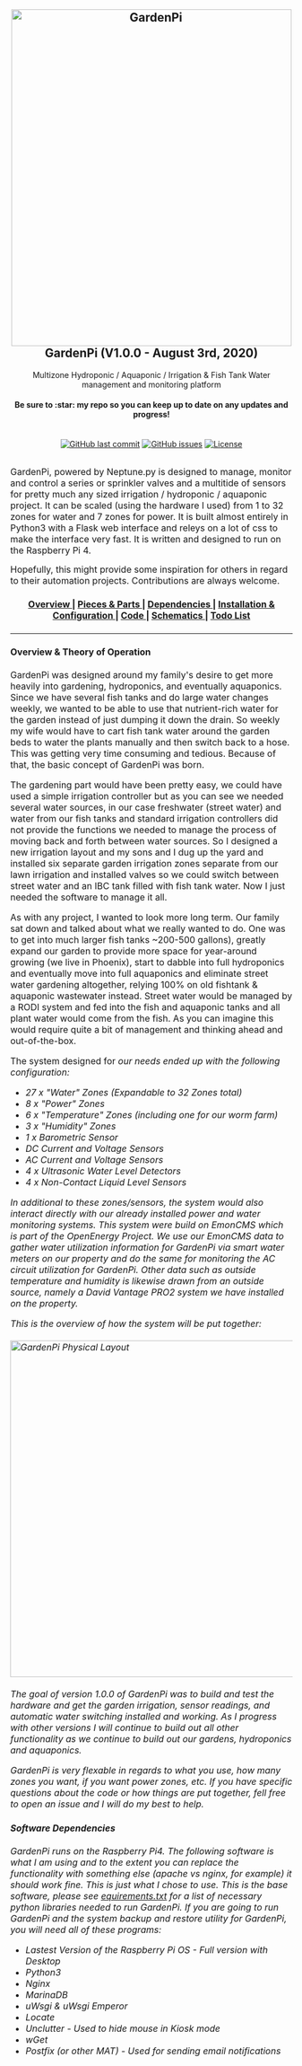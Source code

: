 <h2 align="center">
  <a name="gardenpi_logo" href="https://github.com/rjsears/GardenPi"><img src="https://github.com/rjsears/GardenPi/blob/master/images/gardenpi_cover.jpg" alt="GardenPi" height="600" width="500"></a>
  <br>
  GardenPi (V1.0.0 - August 3rd, 2020)
  </h2>
  <p align="center">
  Multizone Hydroponic / Aquaponic / Irrigation &amp; Fish Tank Water management and monitoring platform
  </p>
<h4 align="center">Be sure to :star: my repo so you can keep up to date on any updates and progress!</h4>
<br>
<div align="center">
    <a href="https://github.com/rjsears/GardenPi/commits/master"><img alt="GitHub last commit" src="https://img.shields.io/github/last-commit/rjsears/GardenPi?style=plastic"></a>
    <a href="https://github.com/rjsears/GardenPi/issues"><img alt="GitHub issues" src="https://img.shields.io/github/issues/rjsears/GardenPi?style=plastic"></a>
    <a href="https://github.com/rjsears/GardenPi/blob/master/LICENSE"><img alt="License" src="https://img.shields.io/github/license/rjsears/GardenPi?style=plastic"></a>
</h4>
</div>
<br>
<p><font size="3">
GardenPi, powered by Neptune.py is designed to manage, monitor and control a series or sprinkler valves and a multitide of sensors for pretty much any sized irrigation / hydroponic / aquaponic project. It can be scaled (using the hardware I used) from 1 to 32 zones for water and 7 zones for power. It is built almost entirely in Python3 with a Flask web interface and releys on a lot of css to make the interface very fast. It is written and designed to run on the Raspberry Pi 4.  

Hopefully, this might provide some inspiration for others in regard to their automation projects. Contributions are always welcome.</p>
<div align="center"><a name="top_menu"></a>
  <h4>
    <a href="https://github.com/rjsears/GardenPi#overview">
      Overview
    </a>
    <span> | </span>
    <a href="https://github.com/rjsears/GardenPi/blob/master/enclosure/readme.md">
      Pieces & Parts
    </a>
    <span> | </span>
    <a href="https://github.com/rjsears/GardenPi#dependencies">
      Dependencies
    </a>
    <span> | </span>
    <a href="https://github.com/rjsears/GardenPi#install">
      Installation & Configuration
    </a>
    <span> | </span>
    <a href="https://github.com/rjsears/GardenPi/tree/master/gardenpi">
      Code
    </a>
    <span> | </span>
    <a href="https://github.com/rjsears/GardenPi#schematics">
      Schematics
    </a>
    <span> | </span>
    <a href="https://github.com/rjsears/GardenPi/issues?q=is%3Aissue+is%3Aopen+sort%3Aupdated-desc">
      Todo List
    </a>
  </h4>
</div>

<hr>

#### <a name="overview"></a>Overview & Theory of Operation
GardenPi was designed around my family's desire to get more heavily into gardening, hydroponics, and eventually aquaponics. Since we have several fish tanks and do large water changes weekly, we wanted to be able to use that nutrient-rich water for the garden instead of just dumping it down the drain. So weekly my wife would have to cart fish tank water around the garden beds to water the plants manually and then switch back to a hose. This was getting very time consuming and tedious. Because of that, the basic concept of GardenPi was born.

The gardening part would have been pretty easy, we could have used a simple irrigation controller but as you can see we needed several water sources, in our case freshwater (street water) and water from our fish tanks and standard irrigation controllers did not provide the functions we needed to manage the process of moving back and forth between water sources. So I designed a new irrigation layout and my sons and I dug up the yard and installed six separate garden irrigation zones separate from our lawn irrigation and installed valves so we could switch between street water and an IBC tank filled with fish tank water. Now I just needed the software to manage it all.

As with any project, I wanted to look more long term. Our family sat down and talked about what we really wanted to do. One was to get into much larger fish tanks ~200-500 gallons), greatly expand our garden to provide more space for year-around growing (we live in Phoenix), start to dabble into full hydroponics and eventually move into full aquaponics and eliminate street water gardening altogether, relying 100% on old fishtank & aquaponic wastewater instead. Street water would be managed by a RODI system and fed into the fish and aquaponic tanks and all plant water would come from the fish. As you can imagine this would require quite a bit of management and thinking ahead and out-of-the-box.

The system designed for <em>our<em> needs ended up with the following configuration:
<ul>
  <li>27  x "Water" Zones (Expandable to 32 Zones total)</li>
  <li>8 x "Power" Zones</li>
  <li>6 x "Temperature" Zones (including one for our worm farm)</li>
  <li>3 x "Humidity" Zones</li>
  <li>1 x Barometric Sensor</li>
  <li>DC Current and Voltage Sensors</li>
  <li>AC Current and Voltage Sensors</li>
  <li>4 x Ultrasonic Water Level Detectors</li>
  <li>4 x Non-Contact Liquid Level Sensors</li>
</ul>

In additional to these zones/sensors, the system would also interact directly with our already installed power and water monitoring systems. This system were build on EmonCMS which is part of the OpenEnergy Project. We use our EmonCMS data to gather water utilization information for GardenPi via smart water meters on our property and do the same for monitoring the AC circuit utilization for GardenPi. Other data such as outside temperature and humidity is likewise drawn from an outside source, namely a David Vantage PRO2 system we have installed on the property.

This is the overview of how the system will be put together:<br><br>
<img src="https://github.com/rjsears/GardenPi/blob/master/images/gardenpi_physical_20200803.jpg" alt="GardenPi Physical Layout" height="600" width="800"></a>
<br><br>
The goal of version 1.0.0 of GardenPi was to build and test the hardware and get the garden irrigation, sensor readings, and automatic water switching installed and working. As I progress with other versions I will continue to build out all other functionality as we continue to build out our gardens, hydroponics and aquaponics. 

GardenPi is very flexable in regards to what you use, how many zones you want, if you want power zones, etc. If you have specific questions about the code or how things are put together, fell free to open an issue and I will do my best to help.


#### <a name="dependencies"></a>Software Dependencies
GardenPi runs on the Raspberry Pi4. The following software is what I am using and to the extent you can replace the functionality with something else (apache vs nginx, for example) it should work fine. This is just what I chose to use. This is the base software, please see <a href="https://github.com/rjsears/GardenPi/blob/master/GardenPi/requirements.txt">equirements.txt</a> for a list of necessary python libraries needed to run GardenPi. If you are going to run GardenPi and the system backup and restore utility for GardenPi, you will need all of these programs:


<ul>
  <li>Lastest Version of the Raspberry Pi OS - Full version with Desktop</li>
  <li>Python3</li>
  <li>Nginx</li>
  <li>MarinaDB</li>
  <li>uWsgi & uWsgi Emperor</li>
  <li>Locate</li>
  <li>Unclutter - Used to hide mouse in Kiosk mode</li>
  <li>wGet</li>
  <li>Postfix (or other MAT) - Used for sending email notifications</li>
</ul>
